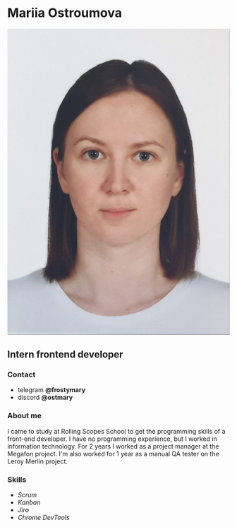 # Mariia Ostroumova
![Photo](assets\photo.jpg)

## Intern frontend developer

### Contact
* telegram __@frostymary__
* discord __@ostmary__

### About me
I came to study at Rolling Scopes School to get the programming skills of a front-end developer. I have no programming experience, but I worked in information technology. For 2 years I worked as a project manager at the Megafon project. I'm also worked for 1 year as a manual QA tester on the Leroy Merlin project.

### Skills
* _Scrum_
* _Kanban_
* _Jira_
* _Chrome DevTools_   

[def]: /assets/photo.jpg
[def2]: /image/my_photo.jpg
[/assets/photo.jpg]: /assets/photo.jpg